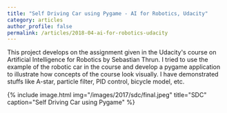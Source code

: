 ```yaml
---
title: "Self Driving Car using Pygame - AI for Robotics, Udacity"
category: articles
author_profile: false
permalink: /articles/2018-04-ai-for-robotics-udacity
---
```


<p>
This project develops on the assignment given in the Udacity's course on Artificial Intelligence for Robotics by Sebastian Thrun. I tried to use the example of the robotic car in the course and develop a pygame application to illustrate how concepts of the course look visually. I have demonstrated stuffs like A-star, particle filter, PID control, bicycle model, etc.
</p>

{% include image.html img="/images/2017/sdc/final.jpeg" title="SDC" caption="Self Driving Car using Pygame" %}

